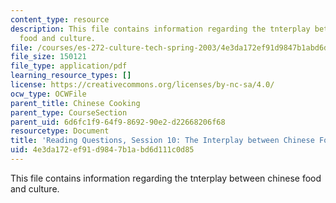 ```yaml
---
content_type: resource
description: This file contains information regarding the tnterplay between chinese
  food and culture.
file: /courses/es-272-culture-tech-spring-2003/4e3da172ef91d9847b1abd6d111c0d85_MITES_272S03_q10.pdf
file_size: 150121
file_type: application/pdf
learning_resource_types: []
license: https://creativecommons.org/licenses/by-nc-sa/4.0/
ocw_type: OCWFile
parent_title: Chinese Cooking
parent_type: CourseSection
parent_uid: 6d6fc1f9-64f9-8692-90e2-d22668206f68
resourcetype: Document
title: 'Reading Questions, Session 10: The Interplay between Chinese Food and Culture'
uid: 4e3da172-ef91-d984-7b1a-bd6d111c0d85
---
```

This file contains information regarding the tnterplay between chinese food and culture.